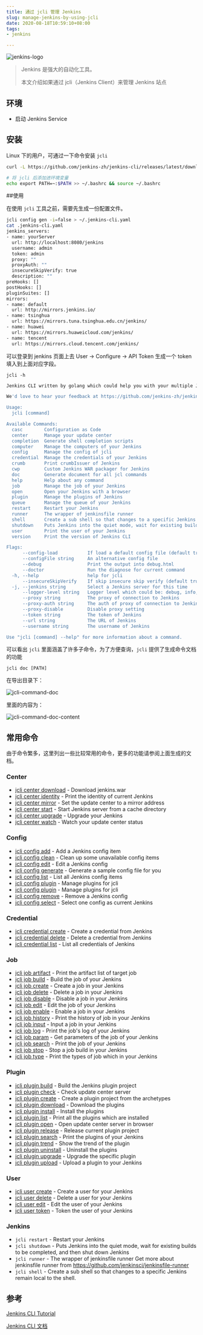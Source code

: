 ```yaml
---
title: 通过 jcli 管理 Jenkins
slug: manage-jenkins-by-using-jcli
date: 2020-08-18T10:59:10+08:00
tags:
- jenkins

---
```


![jenkins-logo](https://blog-1252790741.cos.ap-shanghai.myqcloud.com/uPic/logo-jenkins.png)



> Jenkins 是强大的自动化工具。
>
> 本文介绍如果通过 jcli（Jenkins Client）来管理 Jenkins 站点

<!--more-->

## 环境

- 启动 Jenkins Service 

## 安装

Linux 下的用户，可通过一下命令安装 `jcli`

```bash
curl -L https://github.com/jenkins-zh/jenkins-cli/releases/latest/download/jcli-linux-amd64.tar.gz|tar xzv

# 将 jcli 后添加进环境变量
echo export PATH=~:$PATH >> ~/.bashrc && source ~/.bashrc
```

##使用

在使用 `jcli` 工具之前，需要先生成一份配置文件。

```bash
jcli config gen -i=false > ~/.jenkins-cli.yaml
cat .jenkins-cli.yaml
jenkins_servers:
- name: yourServer
  url: http://localhost:8080/jenkins
  username: admin
  token: admin
  proxy: ""
  proxyAuth: ""
  insecureSkipVerify: true
  description: ""
preHooks: []
postHooks: []
pluginSuites: []
mirrors:
- name: default
  url: http://mirrors.jenkins.io/
- name: tsinghua
  url: https://mirrors.tuna.tsinghua.edu.cn/jenkins/
- name: huawei
  url: https://mirrors.huaweicloud.com/jenkins/
- name: tencent
  url: https://mirrors.cloud.tencent.com/jenkins/
```

可以登录到 jenkins 页面上去  User -> Configure -> API Token 生成一个 token 填入到上面对应字段。

`jcli -h` 

```bash
Jenkins CLI written by golang which could help you with your multiple Jenkins,

We'd love to hear your feedback at https://github.com/jenkins-zh/jenkins-cli/issues

Usage:
  jcli [command]

Available Commands:
  casc        Configuration as Code
  center      Manage your update center
  completion  Generate shell completion scripts
  computer    Manage the computers of your Jenkins
  config      Manage the config of jcli
  credential  Manage the credentials of your Jenkins
  crumb       Print crumbIssuer of Jenkins
  cwp         Custom Jenkins WAR packager for Jenkins
  doc         Generate document for all jcl commands
  help        Help about any command
  job         Manage the job of your Jenkins
  open        Open your Jenkins with a browser
  plugin      Manage the plugins of Jenkins
  queue       Manage the queue of your Jenkins
  restart     Restart your Jenkins
  runner      The wrapper of jenkinsfile runner
  shell       Create a sub shell so that changes to a specific Jenkins remain local to the shell.
  shutdown    Puts Jenkins into the quiet mode, wait for existing builds to be completed, and then shut down Jenkins
  user        Print the user of your Jenkins
  version     Print the version of Jenkins CLI

Flags:
      --config-load           If load a default config file (default true)
      --configFile string     An alternative config file
      --debug                 Print the output into debug.html
      --doctor                Run the diagnose for current command
  -h, --help                  help for jcli
      --insecureSkipVerify    If skip insecure skip verify (default true)
  -j, --jenkins string        Select a Jenkins server for this time
      --logger-level string   Logger level which could be: debug, info, warn, error (default "warn")
      --proxy string          The proxy of connection to Jenkins
      --proxy-auth string     The auth of proxy of connection to Jenkins
      --proxy-disable         Disable proxy setting
      --token string          The token of Jenkins
      --url string            The URL of Jenkins
      --username string       The username of Jenkins

Use "jcli [command] --help" for more information about a command.
```

可以看出 `jcli` 里面涵盖了许多子命令，为了方便查询，`jcli` 提供了生成命令文档的功能

`jcli doc [PATH]` 

在导出目录下：

![jcli-command-doc](https://blog-1252790741.cos.ap-shanghai.myqcloud.com/uPic/jcli-command-doc.png)

里面的内容为：

![jcli-command-doc-content](https://blog-1252790741.cos.ap-shanghai.myqcloud.com/uPic/jcli-command-doc-content.png)

## 常用命令

由于命令繁多，这里列出一些比较常用的命令，更多的功能请参阅上面生成的文档。

### Center

* [jcli center download](/commands/jcli_center_download/)	 - Download jenkins.war
* [jcli center identity](/commands/jcli_center_identity/)	 - Print the identity of current Jenkins
* [jcli center mirror](/commands/jcli_center_mirror/)	 - Set the update center to a mirror address
* [jcli center start](/commands/jcli_center_start/)	 - Start Jenkins server from a cache directory
* [jcli center upgrade](/commands/jcli_center_upgrade/)	 - Upgrade your Jenkins
* [jcli center watch](/commands/jcli_center_watch/)	 - Watch your update center status

### Config

* [jcli config add](/commands/jcli_config_add/)	 - Add a Jenkins config item
* [jcli config clean](/commands/jcli_config_clean/)	 - Clean up some unavailable config items
* [jcli config edit](/commands/jcli_config_edit/)	 - Edit a Jenkins config
* [jcli config generate](/commands/jcli_config_generate/)	 - Generate a sample config file for you
* [jcli config list](/commands/jcli_config_list/)	 - List all Jenkins config items
* [jcli config plugin](/commands/jcli_config_plugin/)	 - Manage plugins for jcli
* [jcli config plugin](/commands/jcli_config_plugin/)	 - Manage plugins for jcli
* [jcli config remove](/commands/jcli_config_remove/)	 - Remove a Jenkins config
* [jcli config select](/commands/jcli_config_select/)	 - Select one config as current Jenkins

### Credential

* [jcli credential create](/commands/jcli_credential_create/)	 - Create a credential from Jenkins
* [jcli credential delete](/commands/jcli_credential_delete/)	 - Delete a credential from Jenkins
* [jcli credential list](/commands/jcli_credential_list/)	 - List all credentials of Jenkins

### Job

* [jcli job artifact](/commands/jcli_job_artifact/)	 - Print the artifact list of target job
* [jcli job build](/commands/jcli_job_build/)	 - Build the job of your Jenkins
* [jcli job create](/commands/jcli_job_create/)	 - Create a job in your Jenkins
* [jcli job delete](/commands/jcli_job_delete/)	 - Delete a job in your Jenkins
* [jcli job disable](/commands/jcli_job_disable/)	 - Disable a job in your Jenkins
* [jcli job edit](/commands/jcli_job_edit/)	 - Edit the job of your Jenkins
* [jcli job enable](/commands/jcli_job_enable/)	 - Enable a job in your Jenkins
* [jcli job history](/commands/jcli_job_history/)	 - Print the history of job in your Jenkins
* [jcli job input](/commands/jcli_job_input/)	 - Input a job in your Jenkins
* [jcli job log](/commands/jcli_job_log/)	 - Print the job's log of your Jenkins
* [jcli job param](/commands/jcli_job_param/)	 - Get parameters of the job of your Jenkins
* [jcli job search](/commands/jcli_job_search/)	 - Print the job of your Jenkins
* [jcli job stop](/commands/jcli_job_stop/)	 - Stop a job build in your Jenkins
* [jcli job type](/commands/jcli_job_type/)	 - Print the types of job which in your Jenkins

### Plugin

* [jcli plugin build](/commands/jcli_plugin_build/)	 - Build the Jenkins plugin project
* [jcli plugin check](/commands/jcli_plugin_check/)	 - Check update center server
* [jcli plugin create](/commands/jcli_plugin_create/)	 - Create a plugin project from the archetypes
* [jcli plugin download](/commands/jcli_plugin_download/)	 - Download the plugins
* [jcli plugin install](/commands/jcli_plugin_install/)	 - Install the plugins
* [jcli plugin list](/commands/jcli_plugin_list/)	 - Print all the plugins which are installed
* [jcli plugin open](/commands/jcli_plugin_open/)	 - Open update center server in browser
* [jcli plugin release](/commands/jcli_plugin_release/)	 - Release current plugin project
* [jcli plugin search](/commands/jcli_plugin_search/)	 - Print the plugins of your Jenkins
* [jcli plugin trend](/commands/jcli_plugin_trend/)	 - Show the trend of the plugin
* [jcli plugin uninstall](/commands/jcli_plugin_uninstall/)	 - Uninstall the plugins
* [jcli plugin upgrade](/commands/jcli_plugin_upgrade/)	 - Upgrade the specific plugin
* [jcli plugin upload](/commands/jcli_plugin_upload/)	 - Upload a plugin  to your Jenkins

### User

* [jcli user create](/commands/jcli_user_create/)	 - Create a user for your Jenkins
* [jcli user delete](/commands/jcli_user_delete/)	 - Delete a user for your Jenkins
* [jcli user edit](/commands/jcli_user_edit/)	 - Edit the user of your Jenkins
* [jcli user token](/commands/jcli_user_token/)	 - Token the user of your Jenkins

### Jenkins

- `jcli restart`  - Restart your Jenkins
- `jcli shutdown` - Puts Jenkins into the quiet mode, wait for existing builds to be completed, and then shut down Jenkins
- `jcli runner`  - The wrapper of jenkinsfile runner
  Get more about jenkinsfile runner from https://github.com/jenkinsci/jenkinsfile-runner
- `jcli shell` - Create a sub shell so that changes to a specific Jenkins remain local to the shell.

## 参考

[Jenkins CLI Tutorial](https://jenkins-zh.cn/tutorial/management/cli/jcli/)

[Jenkins CLI 文档](https://jcli.jenkins-zh.cn/)



## 

